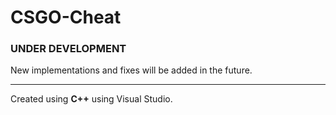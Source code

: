 # CSGO-Cheat
### UNDER DEVELOPMENT
New implementations and fixes will be added in the future.

---
Created using **C++** using Visual Studio.

